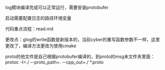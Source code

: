 log模块编译完成可以正常运行，需要安装protobufer

启动需要配置日志的路径环境变量

代码重点流程：read.md

更改点：glog的write函数是新版本的，当前cyber的重写函数参数不一样，这里更改了，编译方法更改为使用cmake

proto的他文件是自己根据protobufer编译的，到proto的msg未文件夹里面： protoc -I=./ --proto_path=. --cpp_out=./ *.proto
